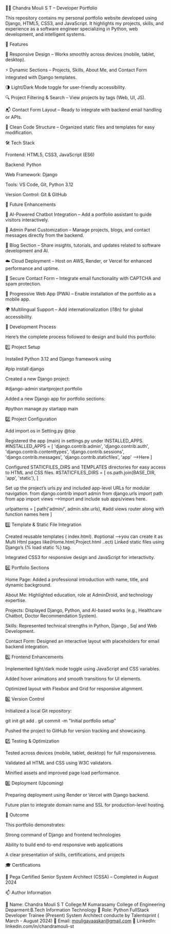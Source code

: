🧑‍💻 Chandra Mouli S T – Developer Portfolio

This repository contains my personal portfolio website developed using Django, HTML5, CSS3, and JavaScript.
It highlights my projects, skills, and experience as a software engineer specializing in Python, web development, and intelligent systems.

🚀 Features

🎨 Responsive Design – Works smoothly across devices (mobile, tablet, desktop).

⚡ Dynamic Sections – Projects, Skills, About Me, and Contact Form integrated with Django templates.

🌗 Light/Dark Mode toggle for user-friendly accessibility.

🔍 Project Filtering & Search – View projects by tags (Web, UI, JS).

📬 Contact Form Layout – Ready to integrate with backend email handling or APIs.

🧱 Clean Code Structure – Organized static files and templates for easy modification.

🛠️ Tech Stack

Frontend: HTML5, CSS3, JavaScript (ES6)

Backend: Python

Web Framework: Django

Tools: VS Code, Git, Python 3.12

Version Control: Git & GitHub

🌟 Future Enhancements

🧠 AI-Powered Chatbot Integration – Add a portfolio assistant to guide visitors interactively.

💼 Admin Panel Customization – Manage projects, blogs, and contact messages directly from the backend.

🧩 Blog Section – Share insights, tutorials, and updates related to software development and AI.

☁️ Cloud Deployment – Host on AWS, Render, or Vercel for enhanced performance and uptime.

🔐 Secure Contact Form – Integrate email functionality with CAPTCHA and spam protection.

📱 Progressive Web App (PWA) – Enable installation of the portfolio as a mobile app.

🌍 Multilingual Support – Add internationalization (i18n) for global accessibility.


🧩 Development Process

Here’s the complete process followed to design and build this portfolio:

1️⃣ Project Setup

Installed Python 3.12 and Django framework using

#pip install django


Created a new Django project:

#django-admin startproject portfolio


Added a new Django app for portfolio sections:

#python manage.py startapp main

2️⃣ Project Configuration

Add import os in Setting.py @top

Registered the app (main) in settings.py under INSTALLED_APPS.
#INSTALLED_APPS = [
    'django.contrib.admin',
    'django.contrib.auth',
    'django.contrib.contenttypes',
    'django.contrib.sessions',
    'django.contrib.messages',
    'django.contrib.staticfiles',
    'app' -->Here 
]

Configured STATICFILES_DIRS and TEMPLATES directories for easy access to HTML and CSS files.
#STATICFILES_DIRS = [
    os.path.join(BASE_DIR, 'app', 'static'),
]

Set up the project’s urls.py and included app-level URLs for modular navigation.
from django.contrib import admin
from django.urls import path
from app import views -->Import and include sub apps/views here.

urlpatterns = [
    path('admin/', admin.site.urls),
    #add views router along with function names here 
]

3️⃣ Template & Static File Integration

Created reusable templates ( index.html).
#optional -->you can create it as Multi Html pages like(Home.html,Project.html ..ect)
Linked static files using Django’s {% load static %} tag.

Integrated CSS3 for responsive design and JavaScript for interactivity.

4️⃣ Portfolio Sections

Home Page: Added a professional introduction with name, title, and dynamic background.

About Me: Highlighted education, role at AdminDroid, and technology expertise.

Projects: Displayed Django, Python, and AI-based works (e.g., Healthcare Chatbot, Doctor Recommendation System).

Skills: Represented technical strengths in Python, Django , Sql and Web Development.

Contact Form: Designed an interactive layout with placeholders for email backend integration.

5️⃣ Frontend Enhancements

Implemented light/dark mode toggle using JavaScript and CSS variables.

Added hover animations and smooth transitions for UI elements.

Optimized layout with Flexbox and Grid for responsive alignment.

6️⃣ Version Control

Initialized a local Git repository:

git init
git add .
git commit -m "Initial portfolio setup"


Pushed the project to GitHub for version tracking and showcasing.

7️⃣ Testing & Optimization

Tested across devices (mobile, tablet, desktop) for full responsiveness.

Validated all HTML and CSS using W3C validators.

Minified assets and improved page load performance.

8️⃣ Deployment (Upcoming)

Preparing deployment using Render or Vercel with Django backend.

Future plan to integrate domain name and SSL for production-level hosting.

🏁 Outcome

This portfolio demonstrates:

Strong command of Django and frontend technologies

Ability to build end-to-end responsive web applications

A clear presentation of skills, certifications, and projects

🎓 Certifications

🏅 Pega Certified Senior System Architect (CSSA) – Completed in August 2024

📫 Author Information

👤 Name: Chandra Mouli S T
   College:M Kumarasamy College of Engineering
   Deparment:B.Tech Information Technology
💼 Role: Python FullStack Developer Trainee (Present) 
          System Architect conducte by Talentsprint ( March - August 2024)
📧 Email: mouligavaaskar@gmail.com
🔗 LinkedIn: linkedin.com/in/chandramouli-st


